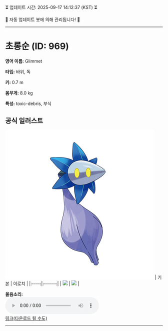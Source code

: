 
⏳ 업데이트 시간: 2025-09-17 14:12:37 (KST) ⏳

🤖 자동 업데이트 봇에 의해 관리됩니다! 🤖

---

# 초롱순 (ID: 969)
**영어 이름:** Glimmet

**타입:** 바위, 독

**키:** 0.7 m

**몸무게:** 8.0 kg

**특성:** toxic-debris, 부식

## 공식 일러스트
![](https://raw.githubusercontent.com/PokeAPI/sprites/master/sprites/pokemon/other/official-artwork/969.png)
| 기본 | 이로치 |
|:----:|:------:|
| <img src="http://play.pokemonshowdown.com/sprites/ani/glimmet.gif" width="200"> | <img src="http://play.pokemonshowdown.com/sprites/ani-shiny/glimmet.gif" width="200"> |

**울음소리:**<br><audio controls src="https://raw.githubusercontent.com/PokeAPI/cries/main/cries/pokemon/latest/969.ogg"></audio><br> [링크(다운로드 될 수도)](https://raw.githubusercontent.com/PokeAPI/cries/main/cries/pokemon/latest/969.ogg)


---
